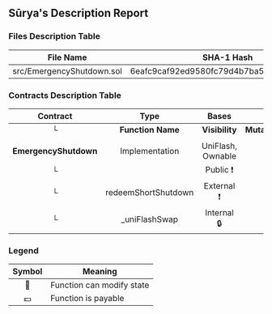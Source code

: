 ## Sūrya's Description Report

### Files Description Table


|  File Name  |  SHA-1 Hash  |
|-------------|--------------|
| src/EmergencyShutdown.sol | 6eafc9caf92ed9580fc79d4b7ba567e2d662b1c2 |


### Contracts Description Table


|  Contract  |         Type        |       Bases      |                  |                 |
|:----------:|:-------------------:|:----------------:|:----------------:|:---------------:|
|     └      |  **Function Name**  |  **Visibility**  |  **Mutability**  |  **Modifiers**  |
||||||
| **EmergencyShutdown** | Implementation | UniFlash, Ownable |||
| └ | <Constructor> | Public ❗️ | 🛑  | UniFlash |
| └ | redeemShortShutdown | External ❗️ | 🛑  | onlyOwner |
| └ | _uniFlashSwap | Internal 🔒 | 🛑  | |


### Legend

|  Symbol  |  Meaning  |
|:--------:|-----------|
|    🛑    | Function can modify state |
|    💵    | Function is payable |
